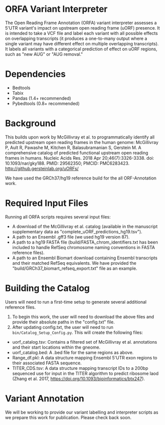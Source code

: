 # ORFA Variant Interpreter
The Open Reading Frame Annotation (ORFA) variant interpreter assesses a 5'UTR variant's impact on upstream open reading frame (uORF) presence. It is intended to take a VCF file and label each variant with all possible effects on overlapping transcripts (it produces a one-to-many output where a single variant may have different effect on multiple overlapping transcripts). It labels all variants with a categorical prediction of effect on uORF regions, such as "new AUG" or "AUG removal."

# Dependencies
- Bedtools
- Tabix
- Pandas (1.4+ recommended)
- Pybedtools (0.8+ recommended)

# Background
This builds upon work by McGillivray et al. to programmatically identify all predicted upstream open reading frames in the human genome: 
McGillivray P, Ault R, Pawashe M, Kitchen R, Balasubramanian S, Gerstein M. A comprehensive catalog of predicted functional upstream open reading frames in humans. Nucleic Acids Res. 2018 Apr 20;46(7):3326-3338. doi: 10.1093/nar/gky188. PMID: 29562350; PMCID: PMC6283423.
http://github.gersteinlab.org/uORFs/

We have used the GRCh37/hg19 reference build for the all ORF-Annotation work.

# Required Input Files
Running all ORFA scripts requires several input files:
 - A download of the McGillivray et al. catalog (available in the manuscript supplementary data as "complete_uORF_predictions_hg19.tsv").
 - A path to an Ensembl .gff3 file (we used hg19 version 87).
 - A path to a hg19 FASTA file (build/FASTA_chrom_identifiers.txt has been included to handle RefSeq chromosome naming conventions in FASTA reference files).
 - A path to an Ensembl Biomart download containing Ensembl transcripts and their matched RefSeq equivalents. We have provided the "build/GRCh37_biomart_refseq_export.txt" file as an example.

# Building the Catalog
Users will need to run a first-time setup to generate several additional reference files.
1. To begin this work, the user will need to download the above files and provide their absolute paths in the "config.txt" file.
2. After updating config.txt, the user will need to run `bin/Catalog_Setup_Config.py`. This will create the following files:
 - uorf_catalog.tsv: Contains a filtered set of McGillivray et al. annotations and their start locations within the gneome.
 - uorf_catalog.bed: A .bed file for the same regions as above.
 - Range_df.pkl: A data structure mapping Ensembl 5'UTR exon regions to their associated FASTA sequence.
 - TITER_CDS.tsv: A data structure mapping transcript IDs to a 200bp sequenced use for input in the TITER algorithm to predict ribosome laod (Zhang et al. 2017, https://doi.org/10.1093/bioinformatics/btx247).

# Variant Annotation
We will be working to provide our variant labelling and interpreter scripts as we prepare this work for publication. Please check back soon.

